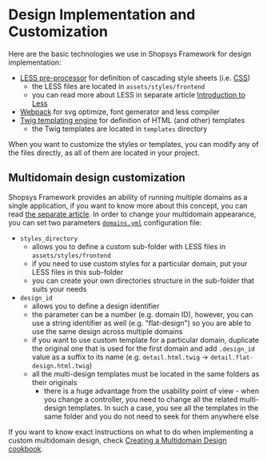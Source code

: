 # Design Implementation and Customization
Here are the basic technologies we use in Shopsys Framework for design implementation:

- [LESS pre-processor](http://lesscss.org/) for definition of cascading style sheets (i.e. [CSS](https://www.w3.org/Style/CSS/Overview.en.html))
    - the LESS files are located in `assets/styles/frontend`
    - you can read more about LESS in separate article [Introduction to Less](./introduction-to-less.md)
- [Webpack](https://webpack.js.org/) for svg optimize, font gemerator and less compiler
- [Twig templating engine](https://twig.symfony.com/) for definition of HTML (and other) templates
    - the Twig templates are located in `templates` directory

When you want to customize the styles or templates, you can modify any of the files directly, as all of them are located in your project.

## Multidomain design customization
Shopsys Framework provides an ability of running multiple domains as a single application,
if you want to know more about this concept, you can read [the separate article](../introduction/domain-multidomain-multilanguage.md).
In order to change your multidomain appearance, you can set two parameters [`domains.yml`](https://github.com/shopsys/shopsys/blob/master/project-base/config/domains.yml) configuration file:

- `styles_directory`
    - allows you to define a custom sub-folder with LESS files in `assets/styles/frontend`
    - if you need to use custom styles for a particular domain, put your LESS files in this sub-folder
    - you can create your own directories structure in the sub-folder that suits your needs
- `design_id`
    - allows you to define a design identifier
    - the parameter can be a number (e.g. domain ID), however, you can use a string identifier as well (e.g. "flat-design") so you are able to use the same design across multiple domains
    - if you want to use custom template for a particular domain, duplicate the original one that is used for the first domain and add `.design_id` value as a suffix to its name (e.g. `detail.html.twig` -> `detail.flat-design.html.twig`)
    - all the multi-design templates must be located in the same folders as their originals
        - there is a huge advantage from the usability point of view - when you change a controller, you need to change all the related multi-design templates.
        In such a case, you see all the templates in the same folder and you do not need to seek for them anywhere else

If you want to know exact instructions on what to do when implementing a custom multidomain design, check [Creating a Multidomain Design cookbook](../cookbook/creating-a-multidomain-design.md).
